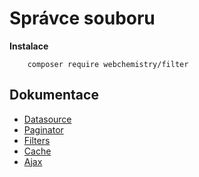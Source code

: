 # Správce souboru

**Instalace**
```
    composer require webchemistry/filter
```

## Dokumentace

- [Datasource](https://github.com/WebChemistry/Filter/tree/master/docs/cs/datasource.md)
- [Paginator](https://github.com/WebChemistry/Filter/tree/master/docs/cs/paginator.md)
- [Filters](https://github.com/WebChemistry/Filter/tree/master/docs/cs/filters.md)
- [Cache](https://github.com/WebChemistry/Filter/tree/master/docs/cs/cache.md)
- [Ajax](https://github.com/WebChemistry/Filter/tree/master/docs/cs/ajax.md)

